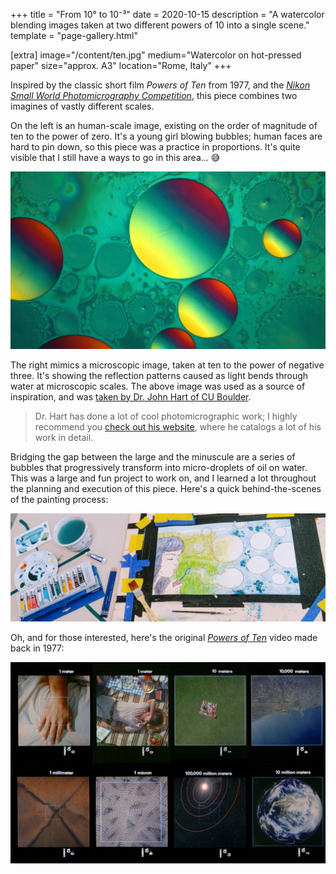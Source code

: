 +++
title = "From 10° to 10⁻³"
date = 2020-10-15
description = "A watercolor blending images taken at two different powers of 10 into a single scene."
template = "page-gallery.html"

[extra]
image="/content/ten.jpg"
medium="Watercolor on hot-pressed paper"
size="approx. A3"
location="Rome, Italy"
+++

Inspired by the classic short film *Powers of Ten* from 1977, and the [*Nikon Small World Photomicrography Competition*](https://www.nikonsmallworld.com/), this piece combines two imagines of vastly different scales.

On the left is an human-scale image, existing on the order of magnitude of ten to the power of zero. It's a young girl blowing bubbles; human faces are hard to pin down, so this piece was a practice in proportions. It's quite visible that I still have a ways to go in this area... 😅

![Oil on water, creating beautiful refraction patterns](/content/oil.jpg)

The right mimics a microscopic image, taken at ten to the power of negative three. It's showing the reflection patterns caused as light bends through water at microscopic scales. The above image was used as a source of inspiration, and was [taken by Dr. John Hart of CU Boulder](https://www.nikonsmallworld.com/galleries/2014-small-world-in-motion-competition/oil-on-water).

> Dr. Hart has done a lot of cool photomicrographic work; I highly recommend you [check out his website](http://www.hart3d.com/pages/gallery-content/index.html), where he catalogs a lot of his work in detail.

Bridging the gap between the large and the minuscule are a series of bubbles that progressively transform into micro-droplets of oil on water. This was a large and fun project to work on, and I learned a lot throughout the planning and execution of this piece. Here's a quick behind-the-scenes of the painting process:

![Work in progress painting on the right, watercolors, tape, and other materials on the left](/content/ten-wip.jpg)

Oh, and for those interested, here's the original [*Powers of Ten*](https://youtu.be/0fKBhvDjuy0?t=13) video made back in 1977:

[![Powers of 10 on YouTube](/content/powers-of-ten.jpg)](https://youtu.be/0fKBhvDjuy0?t=13)
